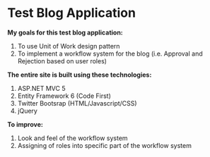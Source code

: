# Test Blog Application

<strong>My goals for this test blog application: </strong>
<ol>
 <li>To use Unit of Work design pattern</li> 
 <li>To implement a workflow system for the blog (i.e. Approval and Rejection based on user roles) </li>
</ol>

<strong>The entire site is built using these technologies:</strong> 
	<ol>
 		<li>ASP.NET MVC 5 </li>
 		<li>Entity Framework 6 (Code First) </li>
  	<li>Twitter Bootsrap (HTML/Javascript/CSS) </li>
 		<li>jQuery</li>
 	</ol>

<strong>To improve:</strong>
<ol>
	<li>Look and feel of the workflow system</li>
	<li>Assigning of roles into specific part of the workflow system</li>
</ol>
